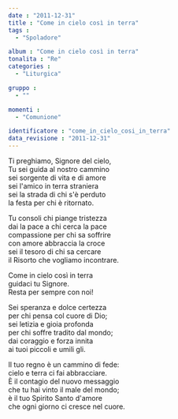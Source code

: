 ```yaml
---
date : "2011-12-31"
title : "Come in cielo così in terra"
tags : 
  - "Spoladore"

album : "Come in cielo così in terra"
tonalita : "Re"
categories : 
  - "Liturgica"

gruppo : 
  - ""

momenti : 
  - "Comunione"

identificatore : "come_in_cielo_cosi_in_terra"
data_revisione : "2011-12-31"
---
```

  
  
  
Ti preghiamo, Signore del cielo,  
Tu sei guida al nostro cammino  
sei sorgente di vita e di amore  
sei l'amico in terra straniera  
sei la strada di chi s'è perduto  
la festa per chi è ritornato.    
  
  
  
  
Tu consoli chi piange tristezza  
dai la pace a chi cerca la pace  
compassione per chi sa soffrire  
con amore abbraccia la croce  
sei il tesoro di chi sa cercare  
il Risorto che vogliamo incontrare.  
  
  
  
Come in cielo così in terra   
guidaci tu Signore.  
Resta per sempre con noi!  
  
  
  
  
Sei speranza e dolce certezza  
per chi pensa col cuore di Dio;  
sei letizia e gioia profonda  
per chi soffre tradito dal mondo;  
dai coraggio e forza innita  
ai tuoi piccoli e umili gli.  
  
  
  
  
Il tuo regno è un cammino di fede:  
cielo e terra ci fai abbracciare.  
È il contagio del nuovo messaggio  
che tu hai vinto il male del mondo;  
è il tuo Spirito Santo d'amore  
che ogni giorno ci cresce nel cuore.  
  
  
  
  

